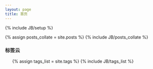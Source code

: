 ```yaml
---
layout: page
title: 首页
---
```

{% include JB/setup %}


{% assign posts_collate = site.posts %}
{% include JB/posts_collate %}



### 标签云

<ul class="tag_box inline">
  {% assign tags_list = site.tags %}  
  {% include JB/tags_list %}
</ul>



